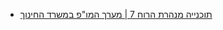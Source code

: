 - [תוכנייה מנהרת הרוח 7 | מערך המו"פ במשרד החינוך](https://mop.education/%D7%9E%D7%A0%D7%94%D7%A8%D7%AA-%D7%94%D7%A8%D7%95%D7%97-%D7%94%D7%A9%D7%99%D7%A9%D7%99%D7%AA-%D7%9B%D7%99%D7%A0%D7%95%D7%A1-%D7%95%D7%97%D7%97%D7%9E%D7%95%D7%A4/%D7%AA%D7%95%D7%9B%D7%A0%D7%99%D7%99%D7%94-%D7%9E%D7%A0%D7%94%D7%A8%D7%AA-%D7%94%D7%A8%D7%95%D7%97-7/)